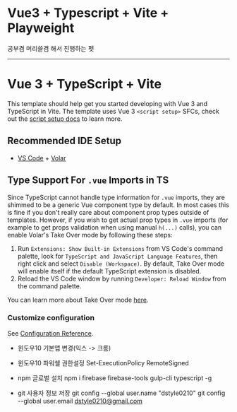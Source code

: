 # Vue3 + Typescript + Vite + Playweight

공부겸 머리쓸겸 해서 진행하는 펫

---


# Vue 3 + TypeScript + Vite

This template should help get you started developing with Vue 3 and TypeScript in Vite. The template uses Vue 3 `<script setup>` SFCs, check out the [script setup docs](https://v3.vuejs.org/api/sfc-script-setup.html#sfc-script-setup) to learn more.

## Recommended IDE Setup

- [VS Code](https://code.visualstudio.com/) + [Volar](https://marketplace.visualstudio.com/items?itemName=Vue.volar)

## Type Support For `.vue` Imports in TS

Since TypeScript cannot handle type information for `.vue` imports, they are shimmed to be a generic Vue component type by default. In most cases this is fine if you don't really care about component prop types outside of templates. However, if you wish to get actual prop types in `.vue` imports (for example to get props validation when using manual `h(...)` calls), you can enable Volar's Take Over mode by following these steps:

1. Run `Extensions: Show Built-in Extensions` from VS Code's command palette, look for `TypeScript and JavaScript Language Features`, then right click and select `Disable (Workspace)`. By default, Take Over mode will enable itself if the default TypeScript extension is disabled.
2. Reload the VS Code window by running `Developer: Reload Window` from the command palette.

You can learn more about Take Over mode [here](https://github.com/johnsoncodehk/volar/discussions/471).


### Customize configuration
See [Configuration Reference](https://cli.vuejs.org/config/).

- 윈도우10 기본앱 변경(익스 -> 크롬)
- 윈도우10 파워쉘 권한설정
Set-ExecutionPolicy RemoteSigned

- npm 글로벌 설치
npm i firebase firebase-tools gulp-cli typescript -g

- git 사용자 정보 저장
git config --global user.name "dstyle0210"
git config --global user.email dstyle0210@gmail.com